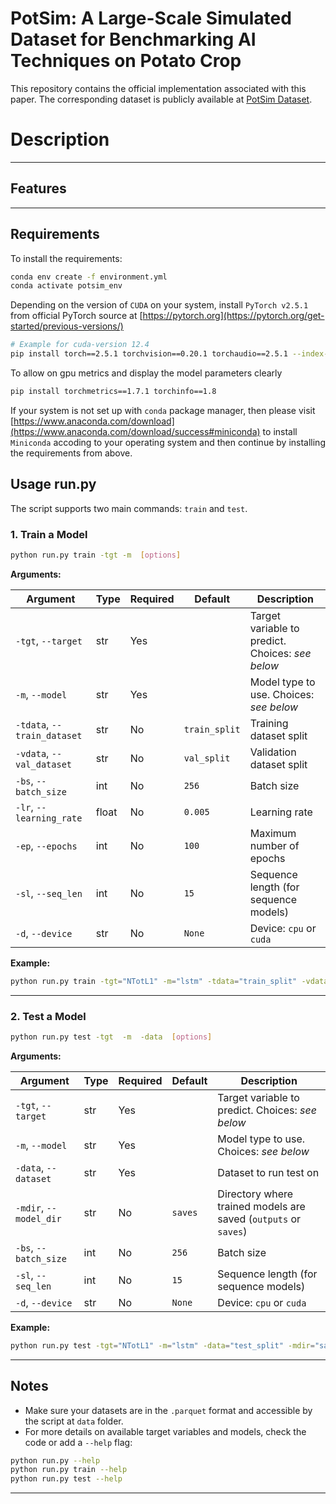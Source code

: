 
# PotSim: A Large-Scale Simulated Dataset for Benchmarking AI Techniques on Potato Crop
This repository contains the official implementation associated with this paper. The corresponding dataset is publicly available at [PotSim Dataset](https://doi.org/10.7910/DVN/GQMDOV).



# Description

---


## Features


---


## Requirements

To install the requirements:
```bash
conda env create -f environment.yml
conda activate potsim_env
```

Depending on the version of `CUDA` on your system, install `PyTorch v2.5.1` from official PyTorch source at [https://pytorch.org](https://pytorch.org/get-started/previous-versions/)

```bash
# Example for cuda-version 12.4
pip install torch==2.5.1 torchvision==0.20.1 torchaudio==2.5.1 --index-url https://download.pytorch.org/whl/cu124
```

To allow on gpu metrics and display the model parameters clearly
```bash
pip install torchmetrics==1.7.1 torchinfo==1.8
```

If your system is not set up with `conda` package manager, then please visit [https://www.anaconda.com/download](https://www.anaconda.com/download/success#miniconda) to install `Miniconda` accoding to your operating system and then continue by installing the requirements from above.


## Usage run.py

The script supports two main commands: `train` and `test`.

### 1. Train a Model

```bash
python run.py train -tgt -m  [options]
```

**Arguments:**

| Argument                  | Type      | Required | Default        | Description                                                                 |
|---------------------------|-----------|----------|----------------|-----------------------------------------------------------------------------|
| `-tgt`, `--target`        | str       | Yes      |                | Target variable to predict. Choices: *see below*                            |
| `-m`, `--model`           | str       | Yes      |                | Model type to use. Choices: *see below*                                     |
| `-tdata`, `--train_dataset` | str     | No       | `train_split`  | Training dataset split                                                      |
| `-vdata`, `--val_dataset` | str       | No       | `val_split`    | Validation dataset split                                                    |
| `-bs`, `--batch_size`     | int       | No       | `256`          | Batch size                                                                  |
| `-lr`, `--learning_rate`  | float     | No       | `0.005`        | Learning rate                                                               |
| `-ep`, `--epochs`         | int       | No       | `100`          | Maximum number of epochs                                                    |
| `-sl`, `--seq_len`        | int       | No       | `15`           | Sequence length (for sequence models)                                       |
| `-d`, `--device`          | str       | No       | `None`         | Device: `cpu` or `cuda`                                                     |

**Example:**

```bash
python run.py train -tgt="NTotL1" -m="lstm" -tdata="train_split" -vdata="val_split" -bs=256 -lr=0.001 -ep=10 -sl=15 -d="cuda"
```

---

### 2. Test a Model

```bash
python run.py test -tgt  -m  -data  [options]
```

**Arguments:**

| Argument                  | Type      | Required | Default        | Description                                                                 |
|---------------------------|-----------|----------|----------------|-----------------------------------------------------------------------------|
| `-tgt`, `--target`        | str       | Yes      |                | Target variable to predict. Choices: *see below*                            |
| `-m`, `--model`           | str       | Yes      |                | Model type to use. Choices: *see below*                                     |
| `-data`, `--dataset`      | str       | Yes      |                | Dataset to run test on                                                      |
| `-mdir`, `--model_dir`    | str       | No       | `saves`        | Directory where trained models are saved (`outputs` or `saves`)             |
| `-bs`, `--batch_size`     | int       | No       | `256`          | Batch size                                                                  |
| `-sl`, `--seq_len`        | int       | No       | `15`           | Sequence length (for sequence models)                                       |
| `-d`, `--device`          | str       | No       | `None`         | Device: `cpu` or `cuda`                                                     |

**Example:**

```bash
python run.py test -tgt="NTotL1" -m="lstm" -data="test_split" -mdir="saves" -bs=256 -sl=15 -d="cuda"
```

---


## Notes

- Make sure your datasets are in the `.parquet` format and accessible by the script at `data` folder.
- For more details on available target variables and models, check the code or add a `--help` flag:

```bash
python run.py --help
python run.py train --help
python run.py test --help
```

---
